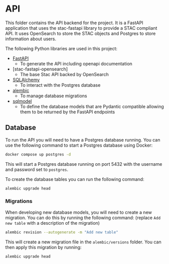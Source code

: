 # API

This folder contains the API backend for the project. It is a FastAPI application that uses the stac-fastapi library to provide a STAC compliant API. It uses OpenSearch to store the STAC objects and Postgres to store information about users.

The following Python libraries are used in this project:

- [FastAPI](https://fastapi.tiangolo.com/)
    - To generate the API including openapi documentation
- [stac-fastapi-opensearch]
    - The base Stac API backed by OpenSearch
- [SQLAlchemy](https://www.sqlalchemy.org/)
    - To interact with the Postgres database
- [alembic](https://alembic.sqlalchemy.org/en/latest/)
    - To manage database migrations
- [sqlmodel](https://sqlmodel.tiangolo.com/)
    - To define the database models that are Pydantic compatible allowing them to be returned by the FastAPI endpoints


## Database

To run the API you will need to have a Postgres database running. You can use the following command to start a Postgres database using Docker:

```bash
docker compose up postgres -d
```

This will start a Postgres database running on port 5432 with the username and password set to `postgres`.

To create the database tables you can run the following command:

```bash
alembic upgrade head
```

### Migrations

When developing new database models, you will need to create a new migration. You can do this by running the following command:
 (replace `Add new table` with a description of the migration)
```bash
alembic revision --autogenerate -m "Add new table"
```

This will create a new migration file in the `alembic/versions` folder. You can then apply this migration by running:

```bash
alembic upgrade head
```
